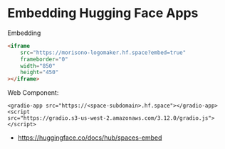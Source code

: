 # Embedding Hugging Face Apps

Embedding
```html
<iframe
    src="https://morisono-logomaker.hf.space?embed=true"
    frameborder="0"
    width="850"
    height="450"
></iframe>
```

Web Component:
```
<gradio-app src="https://<space-subdomain>.hf.space"></gradio-app>
<script
src="https://gradio.s3-us-west-2.amazonaws.com/3.12.0/gradio.js">
</script>
```

- https://huggingface.co/docs/hub/spaces-embed